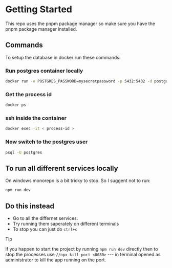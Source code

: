 # Getting Started

This repo uses the pnpm package manager so make sure you have the pnpm package manager installed.

## Commands

To setup the database in docker run these commands:

### Run postgres container locally

```sh
docker run -e POSTGRES_PASSWORD=mysecretpassword -p 5432:5432 -d postgres
```

### Get the process id

```sh
docker ps
```

### ssh inside the container

```sh
docker exec -it < process-id >
```

### Now switch to the postgres user

```sh
psql -U postgres
```

## To run all different services locally

On windows monorepo is a bit tricky to stop. So I suggent not to run:

```sh
npm run dev
```

## Do this instead

- Go to all the differnet services.
- Try running them saperately on different terminals
- To stop you can just do `ctrl+c`

> [!TIP]
> If you happen to start the project by running `npm run dev` directly then to stop the processes use `//npx kill-port <8080>` --- in terminal opened as administrator to kill the app running on the port.

